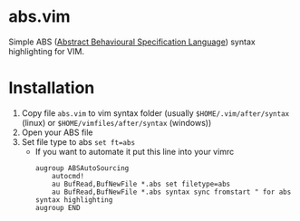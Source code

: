 # abs.vim
Simple ABS ([Abstract Behavioural Specification Language](https://abs-models.org/)) syntax highlighting for VIM.

# Installation 

1. Copy file `abs.vim` to vim syntax folder (usually `$HOME/.vim/after/syntax` (linux) or `$HOME/vimfiles/after/syntax` (windows))
2. Open your ABS file
3. Set file type to abs `set ft=abs`
    * If you want to automate it put this line into your vimrc
        ```
        augroup ABSAutoSourcing 
            autocmd! 
            au BufRead,BufNewFile *.abs set filetype=abs 
            au BufRead,BufNewFile *.abs syntax sync fromstart " for abs syntax highlighting
        augroup END
        ```
